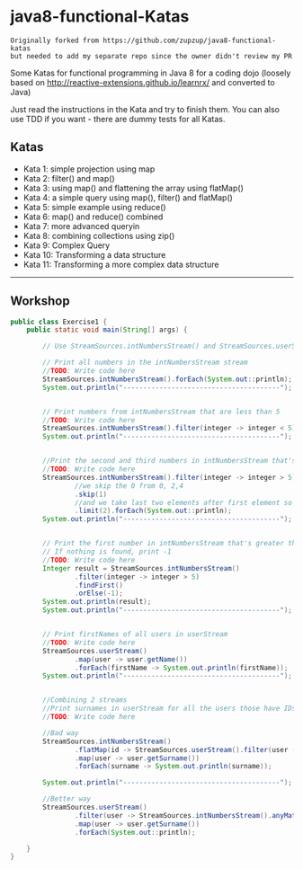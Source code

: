 java8-functional-Katas
======================
```
Originally forked from https://github.com/zupzup/java8-functional-katas 
but needed to add my separate repo since the owner didn't review my PR
```
Some Katas for functional programming in Java 8 for a coding dojo (loosely based on http://reactive-extensions.github.io/learnrx/ and converted to Java)

Just read the instructions in the Kata and try to finish them. You can also use TDD if you want - there are dummy tests for all Katas.

Katas
-----

* Kata 1: simple projection using map
* Kata 2: filter() and map()
* Kata 3: using map() and flattening the array using flatMap()
* Kata 4: a simple query using map(), filter() and flatMap()
* Kata 5: simple example using reduce()
* Kata 6: map() and reduce() combined
* Kata 7: more advanced queryin
* Kata 8: combining collections using zip()
* Kata 9: Complex Query
* Kata 10: Transforming a data structure
* Kata 11: Transforming a more complex data structure

-----------------------------------------------------------
## Workshop

```java
public class Exercise1 {
    public static void main(String[] args) {

        // Use StreamSources.intNumbersStream() and StreamSources.userStream()

        // Print all numbers in the intNumbersStream stream
        //TODO: Write code here
        StreamSources.intNumbersStream().forEach(System.out::println);
        System.out.println("---------------------------------------");


        // Print numbers from intNumbersStream that are less than 5
        //TODO: Write code here
        StreamSources.intNumbersStream().filter(integer -> integer < 5).forEach(System.out::println);
        System.out.println("---------------------------------------");


        //Print the second and third numbers in intNumbersStream that's greater than 5
        //TODO: Write code here
        StreamSources.intNumbersStream().filter(integer -> integer > 5)
                //we skip the 0 from 0, 2,4
                .skip(1)
                //and we take last two elements after first element so those will be the second and the third
                .limit(2).forEach(System.out::println);
        System.out.println("---------------------------------------");


        // Print the first number in intNumbersStream that's greater than 5
        // If nothing is found, print -1
        //TODO: Write code here
        Integer result = StreamSources.intNumbersStream()
                .filter(integer -> integer > 5)
                .findFirst()
                .orElse(-1);
        System.out.println(result);
        System.out.println("---------------------------------------");


        // Print firstNames of all users in userStream
        //TODO: Write code here
        StreamSources.userStream()
                .map(user -> user.getName())
                .forEach(firstName -> System.out.println(firstName));
        System.out.println("---------------------------------------");


        //Combining 2 streams
        //Print surnames in userStream for all the users those have IDs from the numberSteam
        //TODO: Write code here

        //Bad way
        StreamSources.intNumbersStream()
                .flatMap(id -> StreamSources.userStream().filter(user -> user.getId() == id))
                .map(user -> user.getSurname())
                .forEach(surname -> System.out.println(surname));

        System.out.println("---------------------------------------");

        //Better way
        StreamSources.userStream()
                .filter(user -> StreamSources.intNumbersStream().anyMatch(id -> user.getId() == id))
                .map(user -> user.getSurname())
                .forEach(System.out::println);

    }
}


```
